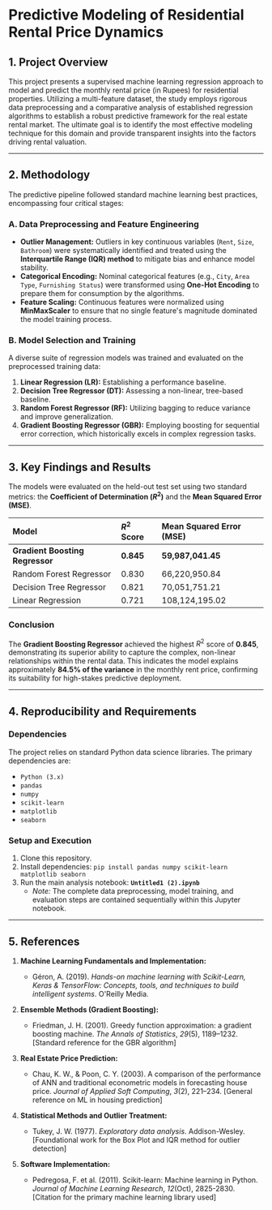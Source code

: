 
# Predictive Modeling of Residential Rental Price Dynamics

## 1. Project Overview

This project presents a supervised machine learning regression approach to model and predict the monthly rental price (in Rupees) for residential properties. Utilizing a multi-feature dataset, the study employs rigorous data preprocessing and a comparative analysis of established regression algorithms to establish a robust predictive framework for the real estate rental market. The ultimate goal is to identify the most effective modeling technique for this domain and provide transparent insights into the factors driving rental valuation.

---

## 2. Methodology

The predictive pipeline followed standard machine learning best practices, encompassing four critical stages:

### A. Data Preprocessing and Feature Engineering
* **Outlier Management:** Outliers in key continuous variables (`Rent`, `Size`, `Bathroom`) were systematically identified and treated using the **Interquartile Range (IQR) method** to mitigate bias and enhance model stability.
* **Categorical Encoding:** Nominal categorical features (e.g., `City`, `Area Type`, `Furnishing Status`) were transformed using **One-Hot Encoding** to prepare them for consumption by the algorithms.
* **Feature Scaling:** Continuous features were normalized using **MinMaxScaler** to ensure that no single feature's magnitude dominated the model training process.

### B. Model Selection and Training
A diverse suite of regression models was trained and evaluated on the preprocessed training data:
1.  **Linear Regression (LR):** Establishing a performance baseline.
2.  **Decision Tree Regressor (DT):** Assessing a non-linear, tree-based baseline.
3.  **Random Forest Regressor (RF):** Utilizing bagging to reduce variance and improve generalization.
4.  **Gradient Boosting Regressor (GBR):** Employing boosting for sequential error correction, which historically excels in complex regression tasks.

---

## 3. Key Findings and Results

The models were evaluated on the held-out test set using two standard metrics: the **Coefficient of Determination ($R^2$)** and the **Mean Squared Error (MSE)**.

| Model | $R^2$ Score | Mean Squared Error (MSE) |
| :--- | :--- | :--- |
| **Gradient Boosting Regressor** | **0.845** | **59,987,041.45** |
| Random Forest Regressor | 0.830 | 66,220,950.84 |
| Decision Tree Regressor | 0.821 | 70,051,751.21 |
| Linear Regression | 0.721 | 108,124,195.02 |

### Conclusion

The **Gradient Boosting Regressor** achieved the highest $R^2$ score of **0.845**, demonstrating its superior ability to capture the complex, non-linear relationships within the rental data. This indicates the model explains approximately **84.5% of the variance** in the monthly rent price, confirming its suitability for high-stakes predictive deployment.

---

## 4. Reproducibility and Requirements

### Dependencies
The project relies on standard Python data science libraries. The primary dependencies are:
* `Python (3.x)`
* `pandas`
* `numpy`
* `scikit-learn`
* `matplotlib`
* `seaborn`

### Setup and Execution
1.  Clone this repository.
2.  Install dependencies: `pip install pandas numpy scikit-learn matplotlib seaborn`
3.  Run the main analysis notebook: **`Untitled1 (2).ipynb`**
    * *Note:* The complete data preprocessing, model training, and evaluation steps are contained sequentially within this Jupyter notebook.

---

## 5. References

1.  **Machine Learning Fundamentals and Implementation:**
    * Géron, A. (2019). *Hands-on machine learning with Scikit-Learn, Keras & TensorFlow: Concepts, tools, and techniques to build intelligent systems*. O'Reilly Media.

2.  **Ensemble Methods (Gradient Boosting):**
    * Friedman, J. H. (2001). Greedy function approximation: a gradient boosting machine. *The Annals of Statistics*, *29*(5), 1189–1232. [Standard reference for the GBR algorithm]

3.  **Real Estate Price Prediction:**
    * Chau, K. W., & Poon, C. Y. (2003). A comparison of the performance of ANN and traditional econometric models in forecasting house price. *Journal of Applied Soft Computing*, *3*(2), 221–234. [General reference on ML in housing prediction]

4.  **Statistical Methods and Outlier Treatment:**
    * Tukey, J. W. (1977). *Exploratory data analysis*. Addison-Wesley. [Foundational work for the Box Plot and IQR method for outlier detection]

5.  **Software Implementation:**
    * Pedregosa, F. et al. (2011). Scikit-learn: Machine learning in Python. *Journal of Machine Learning Research*, *12*(Oct), 2825-2830. [Citation for the primary machine learning library used]
